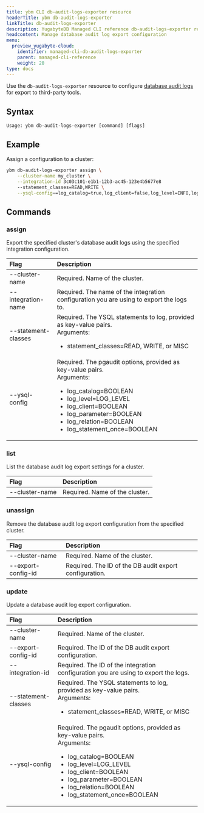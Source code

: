 ```yaml
---
title: ybm CLI db-audit-logs-exporter resource
headerTitle: ybm db-audit-logs-exporter
linkTitle: db-audit-logs-exporter
description: YugabyteDB Managed CLI reference db-audit-logs-exporter resource.
headcontent: Manage database audit log export configuration
menu:
  preview_yugabyte-cloud:
    identifier: managed-cli-db-audit-logs-exporter
    parent: managed-cli-reference
    weight: 20
type: docs
---
```


Use the `db-audit-logs-exporter` resource to configure [database audit logs](../../../../cloud-monitor/logging-export/) for export to third-party tools.

## Syntax

```text
Usage: ybm db-audit-logs-exporter [command] [flags]
```

## Example

Assign a configuration to a cluster:

```sh
ybm db-audit-logs-exporter assign \
    --cluster-name my_cluster \
    --integration-id 3c03c101-e1b1-12b3-ac45-123e4b5677e8
    --statement_classes=READ,WRITE \
    --ysql-config==log_catalog=true,log_client=false,log_level=INFO,log_parameter=true
```

## Commands

### assign

Export the specified cluster's database audit logs using the specified integration configuration.

| Flag | Description |
| :--- | :--- |
| --cluster-name | Required. Name of the cluster. |
| --integration-name | Required. The name of the integration configuration you are using to export the logs to. |
| --statement-classes | Required. The YSQL statements to log, provided as key-value pairs. <br>Arguments:<ul><li>statement_classes=READ, WRITE, or MISC</li></ul> |
| --ysql-config | Required. The pgaudit options, provided as key-value pairs.<br>Arguments:<ul><li>log_catalog=BOOLEAN</li><li>log_level=LOG_LEVEL</li><li>log_client=BOOLEAN</li><li>log_parameter=BOOLEAN</li><li>log_relation=BOOLEAN</li><li>log_statement_once=BOOLEAN</li></ul> |

### list

List the database audit log export settings for a cluster.

| Flag | Description |
| :--- | :--- |
| --cluster-name | Required. Name of the cluster. |

### unassign

Remove the database audit log export configuration from the specified cluster.

| Flag | Description |
| :--- | :--- |
| --cluster-name | Required. Name of the cluster. |
| --export-config-id | Required. The ID of the DB audit export configuration. |

### update

Update a database audit log export configuration.

| Flag | Description |
| :--- | :--- |
| --cluster-name | Required. Name of the cluster. |
| --export-config-id | Required. The ID of the DB audit export configuration. |
| --integration-id | Required. The ID of the integration configuration you are using to export the logs. |
| --statement-classes | Required. The YSQL statements to log, provided as key-value pairs. <br>Arguments:<ul><li>statement_classes=READ, WRITE, or MISC</li></ul> |
| --ysql-config | Required. The pgaudit options, provided as key-value pairs.<br>Arguments:<ul><li>log_catalog=BOOLEAN</li><li>log_level=LOG_LEVEL</li><li>log_client=BOOLEAN</li><li>log_parameter=BOOLEAN</li><li>log_relation=BOOLEAN</li><li>log_statement_once=BOOLEAN</li></ul> |
